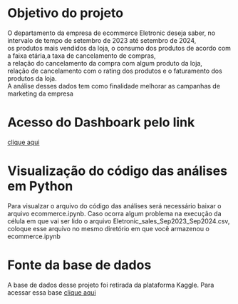 # Objetivo do projeto

O departamento da empresa de ecommerce Eletronic deseja saber, no intervalo de tempo de setembro de 2023 até setembro de 2024,  
os produtos mais vendidos da loja, o consumo dos produtos de acordo com a faixa etária,a taxa de cancelamento de compras,  
a relação do cancelamento da compra com algum produto da loja,  
relação de cancelamento com o rating dos produtos e o faturamento dos produtos da loja.  
A análise desses dados tem como finalidade melhorar as campanhas de marketing da empresa   

# Acesso do Dashboark pelo link 
[clique aqui](https://app.powerbi.com/groups/me/reports/52675953-4035-453a-92bd-3b55cda8d661?ctid=92c38fd1-976a-415d-8035-444056061039&pbi_source=linkShare&bookmarkGuid=4db3b35d-6a19-428f-8250-d204c746b38a)

# Visualização do código das análises em Python 
Para visualzar o arquivo do código das análises será necessário baixar o arquivo ecommerce.ipynb. Caso ocorra algum problema na execução da célula 
em que vai ser lido o arquivo Eletronic_sales_Sep2023_Sep2024.csv, coloque esse arquivo no mesmo diretório em que você armazenou o ecommerce.ipynb 

# Fonte da base de dados

A base de dados desse projeto foi retirada da plataforma Kaggle. Para acessar essa base [clique aqui](https://www.kaggle.com/datasets/cameronseamons/electronic-sales-sep2023-sep2024)
